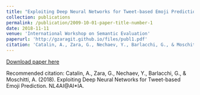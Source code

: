 ```yaml
---
title: "Exploiting Deep Neural Networks for Tweet-based Emoji Prediction"
collection: publications
permalink: /publication/2009-10-01-paper-title-number-1
date: 2018-11-11
venue: 'International Workshop on Semantic Evaluation'
paperurl: 'http://gzaragit.github.io/files/publ1.pdf'
citation: 'Catalin, A., Zara, G., Nechaev, Y., Barlacchi, G., & Moschitti, A. (2018). Exploiting Deep Neural Networks for Tweet-based Emoji Prediction. NL4AI@AI*IA.'
---
```


[Download paper here](http://ceur-ws.org/Vol-2244/paper_11.pdf)

Recommended citation: Catalin, A., Zara, G., Nechaev, Y., Barlacchi, G., & Moschitti, A. (2018). Exploiting Deep Neural Networks for Tweet-based Emoji Prediction. NL4AI@AI*IA.
